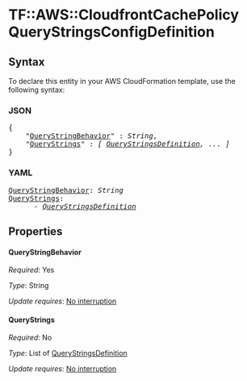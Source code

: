 # TF::AWS::CloudfrontCachePolicy QueryStringsConfigDefinition

## Syntax

To declare this entity in your AWS CloudFormation template, use the following syntax:

### JSON

<pre>
{
    "<a href="#querystringbehavior" title="QueryStringBehavior">QueryStringBehavior</a>" : <i>String</i>,
    "<a href="#querystrings" title="QueryStrings">QueryStrings</a>" : <i>[ <a href="querystringsdefinition.md">QueryStringsDefinition</a>, ... ]</i>
}
</pre>

### YAML

<pre>
<a href="#querystringbehavior" title="QueryStringBehavior">QueryStringBehavior</a>: <i>String</i>
<a href="#querystrings" title="QueryStrings">QueryStrings</a>: <i>
      - <a href="querystringsdefinition.md">QueryStringsDefinition</a></i>
</pre>

## Properties

#### QueryStringBehavior

_Required_: Yes

_Type_: String

_Update requires_: [No interruption](https://docs.aws.amazon.com/AWSCloudFormation/latest/UserGuide/using-cfn-updating-stacks-update-behaviors.html#update-no-interrupt)

#### QueryStrings

_Required_: No

_Type_: List of <a href="querystringsdefinition.md">QueryStringsDefinition</a>

_Update requires_: [No interruption](https://docs.aws.amazon.com/AWSCloudFormation/latest/UserGuide/using-cfn-updating-stacks-update-behaviors.html#update-no-interrupt)

